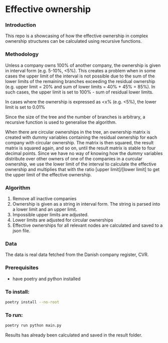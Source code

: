 # Effective ownership

### Introduction

This repo is a showcasing of how the effective ownership in complex ownership structures can be calculated using recursive functions.

### Methodology

Unless a company owns 100% of another company, the ownership is given in interval form (e.g. 5-10%, <5%). This creates a problem when in some cases the upper limit of the interval is not possible due to the sum of the lower limits of the remaining branches exceeding the residual ownership (e.g. upper limit = 20% and sum of lower limits = 40% + 45% = 85%). In such cases, the upper limit is set to 100% - sum of residual lower limits.

In cases where the ownership is expressed as <x% (e.g. <5%), the lower limit is set to 0.01%

Since the size of the tree and the number of branches is arbitrary, a recursive function is used to generalise the algorithm.

When there are circular ownerships in the tree, an ownership matrix is created with dummy variables containing the residual ownership for each company with circular ownership. The matrix is then squared, the result matrix is squared again, and so on, until the result matrix is stable to four decimal points. Since we have no way of knowing how the dummy variables distribute over other owners of one of the companies in a curcular ownership, we use the lower limit of the interval to calculate the effective ownership and multiplies that with the ratio [upper limit]/[lower limit] to get the upper limit of the effective ownership.

### Algorithm

1. Remove all inactive companies
2. Ownership is given as a string in interval form. The string is parsed into a lower limit and an upper limit.
3. Impossible upper limits are adjusted.
4. Lower limits are adjusted for circular ownerships
5. Effective ownerships for all relevant nodes are calculated and saved to a json file.

### Data

The data is real data fetched from the Danish company register, CVR.

### Prerequisites

- have poetry and python installed

### To install:

```bash
poetry install --no-root
```

### To run:

```bash
poetry run python main.py
```

Results has already been calculated and saved in the result folder.
